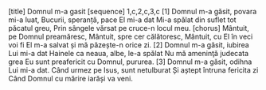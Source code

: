 [title] Domnul m-a gasit
[sequence] 1,c,2,c,3,c
[1]
Domnul m-a găsit, povara mi-a luat,
Bucurii, speranță, pace El mi-a dat
Mi-a spălat din suflet tot păcatul greu,
Prin sângele vărsat pe cruce-n locul meu.
[chorus]
Mântuit, pe Domnul preamăresc,
Mântuit, spre cer călătoresc,
Mântuit, cu El în veci voi fi
El m-a salvat și mă păzește-n orice zi.
[2]
Domnul m-a găsit, iubirea Lui mi-a dat
Hainele ca neaua, albe, le-a spălat
Nu mă ameninţă judecata grea
Eu sunt preafericit cu Domnul, pururea.
[3]
Domnul m-a găsit, odihna Lui mi-a dat.
Când urmez pe Isus, sunt netulburat
Și aștept întruna fericita zi
Când Domnul cu mărire iarăși va veni.


